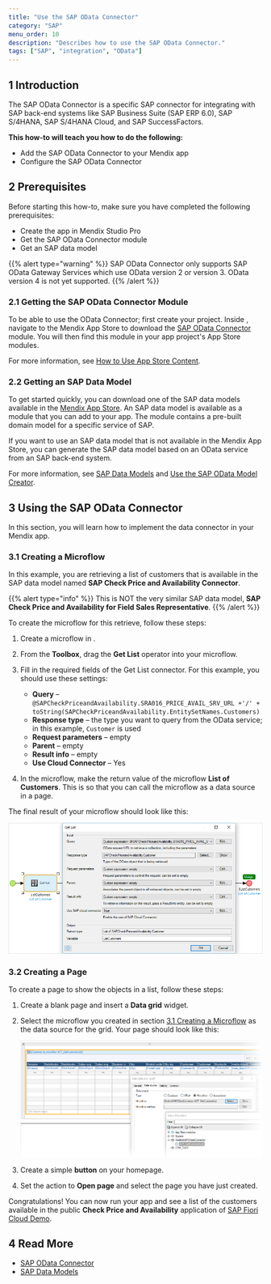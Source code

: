 ```yaml
---
title: "Use the SAP OData Connector"
category: "SAP"
menu_order: 10
description: "Describes how to use the SAP OData Connector."
tags: ["SAP", "integration", "OData"]
---
```


## 1 Introduction

The SAP OData Connector is a specific SAP connector for integrating with SAP back-end systems like SAP Business Suite (SAP ERP 6.0), SAP S/4HANA, SAP S/4HANA Cloud, and SAP SuccessFactors.

**This how-to will teach you how to do the following:**

* Add the SAP OData Connector to your Mendix app
* Configure the SAP OData Connector

## 2 Prerequisites

Before starting this how-to, make sure you have completed the following prerequisites:

* Create the app in Mendix Studio Pro
* Get the SAP OData Connector module
* Get an SAP data model

{{% alert type="warning" %}}
SAP OData Connector only supports SAP OData Gateway Services which use OData version 2 or version 3. OData version 4 is not yet supported.
{{% /alert %}}

### 2.1 Getting the SAP OData Connector Module

To be able to use the OData Connector; first create your project. Inside , navigate to the Mendix App Store to download the [SAP OData Connector](https://appstore.home.mendix.com/link/app/74525/Mendix/SAP-OData-Connector) module. You will then find this module in your app project's App Store modules.

For more information, see [How to Use App Store Content](/developerportal/app-store/app-store-content).

### 2.2 Getting an SAP Data Model

To get started quickly, you can download one of the SAP data models available in the [Mendix App Store](https://appstore.mendix.com/). An SAP data model is available as a module that you can add to your app. The module contains a pre-built domain model for a specific service of SAP.

If you want to use an SAP data model that is not available in the Mendix App Store, you can generate the SAP data model based on an OData service from an SAP back-end system. 

For more information, see [SAP Data Models](/refguide/sap/sap-data-models) and [Use the SAP OData Model Creator](use-sap-odata-model-creator).

## 3 Using the SAP OData Connector

In this section, you will learn how to implement the data connector in your Mendix app.

### 3.1 Creating a Microflow<a name="microflow"></a>

In this example, you are retrieving a list of customers that is available in the SAP data model named **SAP Check Price and Availability Connector**.

{{% alert type="info" %}}
This is NOT the very similar SAP data model, **SAP Check Price and Availability for Field Sales Representative**.
{{% /alert %}}

To create the microflow for this retrieve, follow these steps:

1. Create a microflow in .
2. From the **Toolbox**, drag the **Get List** operator into your microflow.
3. Fill in the required fields of the Get List connector. For this example, you should use these settings:
    * **Query** – `@SAPCheckPriceandAvailability.SRA016_PRICE_AVAIL_SRV_URL +'/' + toString(SAPCheckPriceandAvailability.EntitySetNames.Customers)`
    * **Response type** – the type you want to query from the OData service; in this example, `Customer` is used
    * **Request parameters** – empty
    * **Parent** – empty
    * **Result info** – empty
    * **Use Cloud Connector** – Yes

4. In the microflow, make the return value of the microflow **List of Customers**. This is so that you can call the microflow as a data source in a page.

The final result of your microflow should look like this:

![](attachments/use-sap-odata-connector/get-list.png)

### 3.2 Creating a Page

To create a page to show the objects in a list, follow these steps:

1. Create a blank page and insert a **Data grid** widget.
2. Select the microflow you created in section [3.1 Creating a Microflow](#microflow) as the data source for the grid. Your page should look like this:

    ![](attachments/use-sap-odata-connector/show-get-list-result.png)

3. Create a simple **button** on your homepage.
4. Set the action to **Open page** and select the page you have just created.

Congratulations! You can now run your app and see a list of the customers available in the public **Check Price and Availability** application of [SAP Fiori Cloud Demo](https://www.sapfioritrial.com/sites?helpset=trial&sap-client=001#PriceAndAvailability-check).

## 4 Read More

* [SAP OData Connector](/refguide/sap/sap-odata-connector)
* [SAP Data Models](/refguide/sap/sap-data-models)
